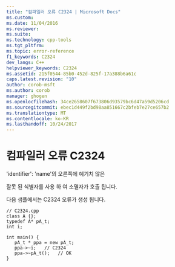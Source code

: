 ```yaml
---
title: "컴파일러 오류 C2324 | Microsoft Docs"
ms.custom: 
ms.date: 11/04/2016
ms.reviewer: 
ms.suite: 
ms.technology: cpp-tools
ms.tgt_pltfrm: 
ms.topic: error-reference
f1_keywords: C2324
dev_langs: C++
helpviewer_keywords: C2324
ms.assetid: 215f0544-85b0-452d-825f-17a388b6a61c
caps.latest.revision: "10"
author: corob-msft
ms.author: corob
manager: ghogen
ms.openlocfilehash: 34ce2658607f673806d93579bc6d47a59d5206cd
ms.sourcegitcommit: ebec1d449f2bd98aa851667c2bfeb7e27ce657b2
ms.translationtype: MT
ms.contentlocale: ko-KR
ms.lasthandoff: 10/24/2017
---
```

# <a name="compiler-error-c2324"></a>컴파일러 오류 C2324
'identifier': 'name'의 오른쪽에 예기치 않은  
  
 잘못 된 식별자를 사용 하 여 소멸자가 호출 됩니다.  
  
 다음 샘플에서는 C2324 오류가 생성 됩니다.  
  
```  
// C2324.cpp  
class A {};  
typedef A* pA_t;  
int i;  
  
int main() {  
   pA_t * ppa = new pA_t;  
   ppa->~i;   // C2324  
   ppa->~pA_t();   // OK  
}  
```